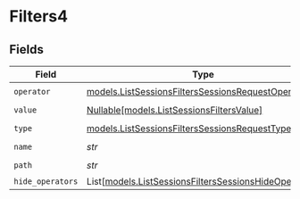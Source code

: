 # Filters4


## Fields

| Field                                                                                                          | Type                                                                                                           | Required                                                                                                       | Description                                                                                                    |
| -------------------------------------------------------------------------------------------------------------- | -------------------------------------------------------------------------------------------------------------- | -------------------------------------------------------------------------------------------------------------- | -------------------------------------------------------------------------------------------------------------- |
| `operator`                                                                                                     | [models.ListSessionsFiltersSessionsRequestOperator](../models/listsessionsfilterssessionsrequestoperator.md)   | :heavy_check_mark:                                                                                             | N/A                                                                                                            |
| `value`                                                                                                        | [Nullable[models.ListSessionsFiltersValue]](../models/listsessionsfiltersvalue.md)                             | :heavy_check_mark:                                                                                             | N/A                                                                                                            |
| `type`                                                                                                         | [models.ListSessionsFiltersSessionsRequestType](../models/listsessionsfilterssessionsrequesttype.md)           | :heavy_check_mark:                                                                                             | N/A                                                                                                            |
| `name`                                                                                                         | *str*                                                                                                          | :heavy_check_mark:                                                                                             | N/A                                                                                                            |
| `path`                                                                                                         | *str*                                                                                                          | :heavy_check_mark:                                                                                             | N/A                                                                                                            |
| `hide_operators`                                                                                               | List[[models.ListSessionsFiltersSessionsHideOperators](../models/listsessionsfilterssessionshideoperators.md)] | :heavy_minus_sign:                                                                                             | N/A                                                                                                            |